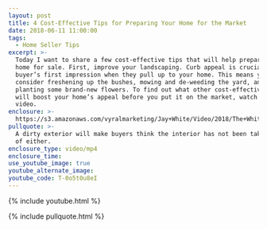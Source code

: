 ```yaml
---
layout: post
title: 4 Cost-Effective Tips for Preparing Your Home for the Market
date: 2018-06-11 11:00:00
tags:
  - Home Seller Tips
excerpt: >-
  Today I want to share a few cost-effective tips that will help prepare your
  home for sale. First, improve your landscaping. Curb appeal is crucial to a
  buyer’s first impression when they pull up to your home. This means you should
  consider freshening up the bushes, mowing and de-weeding the yard, and
  planting some brand-new flowers. To find out what other cost-effective tips
  will boost your home’s appeal before you put it on the market, watch my latest
  video.
enclosure: >-
  https://s3.amazonaws.com/vyralmarketing/Jay+White/Video/2018/The+White+Group+%257C+Cost+Effective+Tips.mp4
pullquote: >-
  A dirty exterior will make buyers think the interior has not been taken care
  of either.
enclosure_type: video/mp4
enclosure_time:
use_youtube_image: true
youtube_alternate_image:
youtube_code: T-0o5t0u8eI
---
```


{% include youtube.html %}

{% include pullquote.html %}